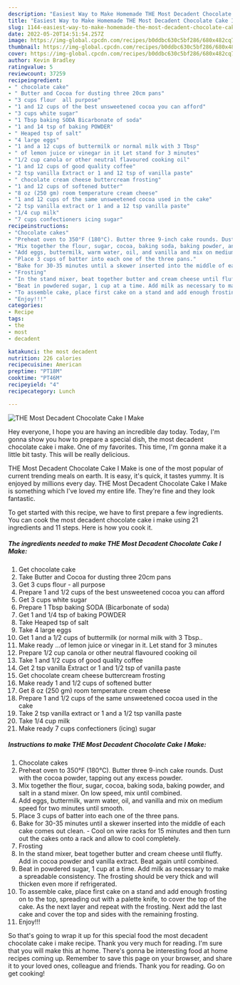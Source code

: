 ```yaml
---
description: "Easiest Way to Make Homemade THE Most Decadent Chocolate Cake I Make"
title: "Easiest Way to Make Homemade THE Most Decadent Chocolate Cake I Make"
slug: 1144-easiest-way-to-make-homemade-the-most-decadent-chocolate-cake-i-make
date: 2022-05-20T14:51:54.257Z
image: https://img-global.cpcdn.com/recipes/b0ddbc630c5bf286/680x482cq70/the-most-decadent-chocolate-cake-i-make-recipe-main-photo.jpg
thumbnail: https://img-global.cpcdn.com/recipes/b0ddbc630c5bf286/680x482cq70/the-most-decadent-chocolate-cake-i-make-recipe-main-photo.jpg
cover: https://img-global.cpcdn.com/recipes/b0ddbc630c5bf286/680x482cq70/the-most-decadent-chocolate-cake-i-make-recipe-main-photo.jpg
author: Kevin Bradley
ratingvalue: 5
reviewcount: 37259
recipeingredient:
- " chocolate cake"
- " Butter and Cocoa for dusting three 20cm pans"
- "3 cups flour  all purpose"
- "1 and 12 cups of the best unsweetened cocoa you can afford"
- "3 cups white sugar"
- "1 Tbsp baking SODA Bicarbonate of soda"
- "1 and 14 tsp of baking POWDER"
- " Heaped tsp of salt"
- "4 large eggs"
- "1 and a 12 cups of buttermilk or normal milk with 3 Tbsp"
- " of lemon juice or vinegar in it Let stand for 3 minutes"
- "1/2 cup canola or other neutral flavoured cooking oil"
- "1 and 12 cups of good quality coffee"
- "2 tsp vanilla Extract or 1 and 12 tsp of vanilla paste"
- " chocolate cream cheese buttercream frosting"
- "1 and 12 cups of softened butter"
- "8 oz (250 gm) room temperature cream cheese"
- "1 and 12 cups of the same unsweetened cocoa used in the cake"
- "2 tsp vanilla extract or 1 and a 12 tsp vanilla paste"
- "1/4 cup milk"
- "7 cups confectioners icing sugar"
recipeinstructions:
- "Chocolate cakes"
- "Preheat oven to 350°F (180°C). Butter three 9-inch cake rounds. Dust with the cocoa powder, tapping out any excess powder."
- "Mix together the flour, sugar, cocoa, baking soda, baking powder, and salt in a stand mixer. On low speed, mix until combined."
- "Add eggs, buttermilk, warm water, oil, and vanilla and mix on medium speed for two minutes until smooth."
- "Place 3 cups of batter into each one of the three pans."
- "Bake for 30-35 minutes until a skewer inserted into the middle of each cake comes out clean. Cool on wire racks for 15 minutes and then turn out the cakes onto a rack and allow to cool completely."
- "Frosting"
- "In the stand mixer, beat together butter and cream cheese until fluffy. Add in cocoa powder and vanilla extract. Beat again until combined."
- "Beat in powdered sugar, 1 cup at a time. Add milk as necessary to make a spreadable consistency. The frosting should be very thick and will thicken even more if refrigerated."
- "To assemble cake, place first cake on a stand and add enough frosting on to the top, spreading out with a palette knife, to cover the top of the cake. As the next layer and repeat with the frosting. Next add the last cake and cover the top and sides with the remaining frosting."
- "Enjoy!!!"
categories:
- Recipe
tags:
- the
- most
- decadent

katakunci: the most decadent 
nutrition: 226 calories
recipecuisine: American
preptime: "PT18M"
cooktime: "PT46M"
recipeyield: "4"
recipecategory: Lunch

---
```



![THE Most Decadent Chocolate Cake I Make](https://img-global.cpcdn.com/recipes/b0ddbc630c5bf286/680x482cq70/the-most-decadent-chocolate-cake-i-make-recipe-main-photo.jpg)

Hey everyone, I hope you are having an incredible day today. Today, I'm gonna show you how to prepare a special dish, the most decadent chocolate cake i make. One of my favorites. This time, I'm gonna make it a little bit tasty. This will be really delicious.

THE Most Decadent Chocolate Cake I Make is one of the most popular of current trending meals on earth. It is easy, it's quick, it tastes yummy. It is enjoyed by millions every day. THE Most Decadent Chocolate Cake I Make is something which I've loved my entire life. They're fine and they look fantastic.




To get started with this recipe, we have to first prepare a few ingredients. You can cook the most decadent chocolate cake i make using 21 ingredients and 11 steps. Here is how you cook it.

<!--inarticleads1-->

##### The ingredients needed to make THE Most Decadent Chocolate Cake I Make:

1. Get  chocolate cake
1. Take  Butter and Cocoa for dusting three 20cm pans
1. Get 3 cups flour - all purpose
1. Prepare 1 and 1/2 cups of the best unsweetened cocoa you can afford
1. Get 3 cups white sugar
1. Prepare 1 Tbsp baking SODA (Bicarbonate of soda)
1. Get 1 and 1/4 tsp of baking POWDER
1. Take  Heaped tsp of salt
1. Take 4 large eggs
1. Get 1 and a 1/2 cups of buttermilk (or normal milk with 3 Tbsp..
1. Make ready  ...of lemon juice or vinegar in it. Let stand for 3 minutes
1. Prepare 1/2 cup canola or other neutral flavoured cooking oil
1. Take 1 and 1/2 cups of good quality coffee
1. Get 2 tsp vanilla Extract or 1 and 1/2 tsp of vanilla paste
1. Get  chocolate cream cheese buttercream frosting
1. Make ready 1 and 1/2 cups of softened butter
1. Get 8 oz (250 gm) room temperature cream cheese
1. Prepare 1 and 1/2 cups of the same unsweetened cocoa used in the cake
1. Take 2 tsp vanilla extract or 1 and a 1/2 tsp vanilla paste
1. Take 1/4 cup milk
1. Make ready 7 cups confectioners (icing) sugar




<!--inarticleads2-->

##### Instructions to make THE Most Decadent Chocolate Cake I Make:

1. Chocolate cakes
1. Preheat oven to 350°F (180°C). Butter three 9-inch cake rounds. Dust with the cocoa powder, tapping out any excess powder.
1. Mix together the flour, sugar, cocoa, baking soda, baking powder, and salt in a stand mixer. On low speed, mix until combined.
1. Add eggs, buttermilk, warm water, oil, and vanilla and mix on medium speed for two minutes until smooth.
1. Place 3 cups of batter into each one of the three pans.
1. Bake for 30-35 minutes until a skewer inserted into the middle of each cake comes out clean. - Cool on wire racks for 15 minutes and then turn out the cakes onto a rack and allow to cool completely.
1. Frosting
1. In the stand mixer, beat together butter and cream cheese until fluffy. Add in cocoa powder and vanilla extract. Beat again until combined.
1. Beat in powdered sugar, 1 cup at a time. Add milk as necessary to make a spreadable consistency. The frosting should be very thick and will thicken even more if refrigerated.
1. To assemble cake, place first cake on a stand and add enough frosting on to the top, spreading out with a palette knife, to cover the top of the cake. As the next layer and repeat with the frosting. Next add the last cake and cover the top and sides with the remaining frosting.
1. Enjoy!!!




So that's going to wrap it up for this special food the most decadent chocolate cake i make recipe. Thank you very much for reading. I'm sure that you will make this at home. There's gonna be interesting food at home recipes coming up. Remember to save this page on your browser, and share it to your loved ones, colleague and friends. Thank you for reading. Go on get cooking!
